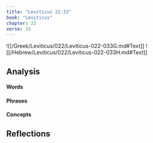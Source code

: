 ```yaml
---
title: "Leviticus 22:33"
book: "Leviticus"
chapter: 22
verse: 33
---
```

![[/Greek/Leviticus/022/Leviticus-022-033G.md#Text]]
![[/Hebrew/Leviticus/022/Leviticus-022-033H.md#Text]]

## Analysis

#### Words

#### Phrases

#### Concepts

## Reflections
